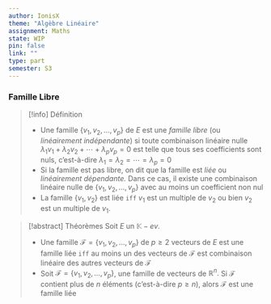 ```yaml
---
author: IonisX
theme: "Algèbre Linéaire"
assignment: Maths
state: WIP
pin: false
link: ""
type: part
semester: S3
---
```

### Famille Libre
>[!info] Définition
> - Une famille $\{v_1,v_2,\dots,v_p\}$ de $E$ est une _famille libre_ (ou _linéairement indépendante_) si toute combinaison linéaire nulle $\lambda_1v_1+\lambda_2v_2+\cdots+\lambda_pv_p=0$ est telle que tous ses coefficients sont nuls, c’est-à-dire $\lambda_1=\lambda_2=\cdots=\lambda_p=0$
> - Si la famille est pas libre, on dit que la famille est _liée_ ou _linéairement dépendante._ Dans ce cas, il existe une combinaison linéaire nulle de $\{v_1,v_2,\dots,v_p\}$ avec au moins un coefficient non nul
> - La famille $\{v_1,v_2\}$ est liée `iff` $v_1$ est un multiple de $v_2$ ou bien $v_2$ est un multiple de $v_1$.

>[!abstract] Théorèmes
>Soit $E$ un $\mathbb{K}-ev$.
>- Une famille $\mathcal{F}=\{v_1,v_2,\dots,v_p\}$ de $p\geqslant2$ vecteurs de $E$ est une famille liée `iff` au moins un des vecteurs de $\mathcal F$ est combinaison linéaire des autres vecteurs de $\mathcal{F}$
>- Soit $\mathcal{F}=\{v_1,v_2,\dots,v_p\}$, une famille de vecteurs de $\mathbb{R}^n.$ Si $\mathcal{F}$ contient plus de $n$ éléments (c’est-à-dire $p\geqslant{n}$), alors $\mathcal F$ est une famille liée